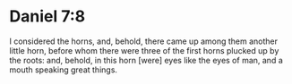 # Daniel 7:8

I considered the horns, and, behold, there came up among them another little horn, before whom there were three of the first horns plucked up by the roots: and, behold, in this horn [were] eyes like the eyes of man, and a mouth speaking great things.